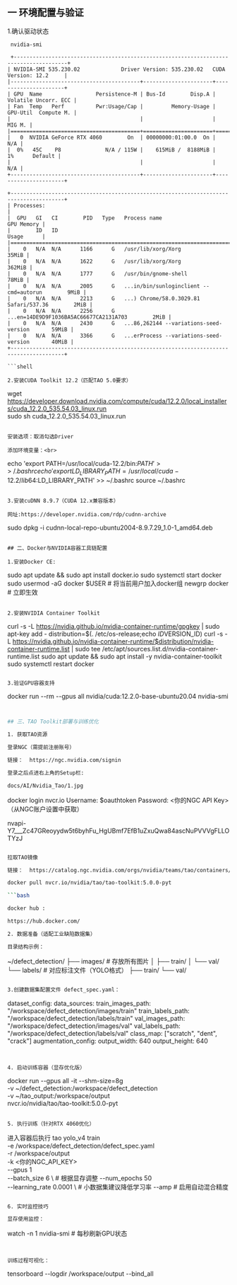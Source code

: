 ## 一 环境配置与验证

1.确认驱动状态

```
 nvidia-smi 

 +---------------------------------------------------------------------------------------+
| NVIDIA-SMI 535.230.02             Driver Version: 535.230.02   CUDA Version: 12.2     |
|-----------------------------------------+----------------------+----------------------+
| GPU  Name                 Persistence-M | Bus-Id        Disp.A | Volatile Uncorr. ECC |
| Fan  Temp   Perf          Pwr:Usage/Cap |         Memory-Usage | GPU-Util  Compute M. |
|                                         |                      |               MIG M. |
|=========================================+======================+======================|
|   0  NVIDIA GeForce RTX 4060        On  | 00000000:01:00.0  On |                  N/A |
|  0%   45C    P8              N/A / 115W |    615MiB /  8188MiB |      1%      Default |
|                                         |                      |                  N/A |
+-----------------------------------------+----------------------+----------------------+
                                                                                         
+---------------------------------------------------------------------------------------+
| Processes:                                                                            |
|  GPU   GI   CI        PID   Type   Process name                            GPU Memory |
|        ID   ID                                                             Usage      |
|=======================================================================================|
|    0   N/A  N/A      1166      G   /usr/lib/xorg/Xorg                           35MiB |
|    0   N/A  N/A      1622      G   /usr/lib/xorg/Xorg                          362MiB |
|    0   N/A  N/A      1777      G   /usr/bin/gnome-shell                         78MiB |
|    0   N/A  N/A      2005      G   ...in/bin/sunloginclient --cmd=autorun        9MiB |
|    0   N/A  N/A      2213      G   ...) Chrome/58.0.3029.81 Safari/537.36        2MiB |
|    0   N/A  N/A      2256      G   ...en=14DE9D9F1036BA5AC66677CA2131A703        2MiB |
|    0   N/A  N/A      2430      G   ...86,262144 --variations-seed-version       59MiB |
|    0   N/A  N/A      3366      G   ...erProcess --variations-seed-version       40MiB |
+---------------------------------------------------------------------------------------+

```shell

2.安装CUDA Toolkit 12.2（匹配TAO 5.0要求）

```
wget https://developer.download.nvidia.com/compute/cuda/12.2.0/local_installers/cuda_12.2.0_535.54.03_linux.run<br>
sudo sh cuda_12.2.0_535.54.03_linux.run

```shell

安装选项：取消勾选Driver

添加环境变量：<br>

```
echo 'export PATH=/usr/local/cuda-12.2/bin:$PATH' >> ~/.bashrc
echo 'export LD_LIBRARY_PATH=/usr/local/cuda-12.2/lib64:$LD_LIBRARY_PATH' >> ~/.bashrc
source ~/.bashrc
```shell

3.安装cuDNN 8.9.7（CUDA 12.x兼容版本）

网址:https://developer.nvidia.com/rdp/cudnn-archive

```
sudo dpkg -i cudnn-local-repo-ubuntu2004-8.9.7.29_1.0-1_amd64.deb 
```shell

## 二、Docker与NVIDIA容器工具链配置

1.安装Docker CE:

```
sudo apt update && sudo apt install docker.io
sudo systemctl start docker
sudo usermod -aG docker $USER  # 将当前用户加入docker组
newgrp docker  # 立即生效

```shell

2.安装NVIDIA Container Toolkit

```
curl -s -L https://nvidia.github.io/nvidia-container-runtime/gpgkey | sudo apt-key add -
distribution=$(. /etc/os-release;echo $ID$VERSION_ID)
curl -s -L https://nvidia.github.io/nvidia-container-runtime/$distribution/nvidia-container-runtime.list | sudo tee /etc/apt/sources.list.d/nvidia-container-runtime.list
sudo apt update && sudo apt install -y nvidia-container-toolkit
sudo systemctl restart docker
```bash

3.验证GPU容器支持

```
docker run --rm --gpus all nvidia/cuda:12.2.0-base-ubuntu20.04 nvidia-smi

```bash


## 三、TAO Toolkit部署与训练优化

1. 获取TAO资源

登录NGC（需提前注册账号）

链接：  https://ngc.nvidia.com/signin

登录之后点进右上角的Setup栏:

docs/AI/Nvidia_Tao/1.jpg

```
docker login nvcr.io
Username: $oauthtoken
Password: <你的NGC API Key>（从NGC账户设置中获取）

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
```bash

拉取TAO镜像

链接：  https://catalog.ngc.nvidia.com/orgs/nvidia/teams/tao/containers/tao-toolkit

docker pull nvcr.io/nvidia/tao/tao-toolkit:5.0.0-pyt

```bash

docker hub :

https://hub.docker.com/

2. 数据准备（适配工业缺陷数据集）

目录结构示例：

```
~/defect_detection/
├── images/          # 存放所有图片
│   ├── train/
│   └── val/
└── labels/          # 对应标注文件（YOLO格式）
    ├── train/
    └── val/
```bash

3.创建数据集配置文件 defect_spec.yaml：

```
dataset_config:
  data_sources:
    train_images_path: "/workspace/defect_detection/images/train"
    train_labels_path: "/workspace/defect_detection/labels/train"
    val_images_path: "/workspace/defect_detection/images/val"
    val_labels_path: "/workspace/defect_detection/labels/val"
  class_map: ["scratch", "dent", "crack"]
augmentation_config:
  output_width: 640
  output_height: 640
```shell


4. 启动训练容器（显存优化版）

```
docker run --gpus all -it --shm-size=8g \
  -v ~/defect_detection:/workspace/defect_detection \
  -v ~/tao_output:/workspace/output \
  nvcr.io/nvidia/tao/tao-toolkit:5.0.0-pyt
```shell

5. 执行训练（针对RTX 4060优化）

```
进入容器后执行
tao yolo_v4 train \
  -e /workspace/defect_detection/defect_spec.yaml \
  -r /workspace/output \
  -k <你的NGC_API_KEY> \
  --gpus 1 \
  --batch_size 6 \          # 根据显存调整
  --num_epochs 50 \
  --learning_rate 0.0001 \  # 小数据集建议降低学习率
  --amp                     # 启用自动混合精度

```bash

6. 实时监控技巧

显存使用监控：

```
watch -n 1 nvidia-smi  # 每秒刷新GPU状态
```shell


训练过程可视化：

```
tensorboard --logdir /workspace/output --bind_all

```bash
